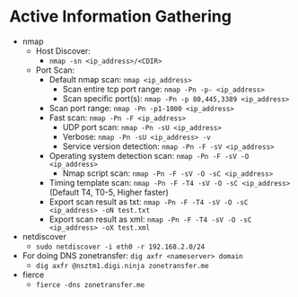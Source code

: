 # Active Information Gathering

- nmap
	- Host Discover:
 		- `nmap -sn <ip_address>/<CDIR>`
   	- Port Scan:
   		- Default nmap scan: `nmap <ip_address>`
     		- Scan entire tcp port range: `nmap -Pn -p- <ip_address>`
       		- Scan specific port(s): `nmap -Pn -p 80,445,3389 <ip_address>`
	 	- Scan port range: `nmap -Pn -p1-1000 <ip_address>`
   		- Fast scan: `nmap -Pn -F <ip_address>`
     		- UDP port scan: `nmap -Pn -sU <ip_address>`
       		- Verbose: `nmap -Pn -sU <ip_address> -v`
   	     	- Service version detection: `nmap -Pn -F -sV <ip_address>`
	  	- Operating system detection scan: `nmap -Pn -F -sV -O <ip_address>`
    		- Nmap script scan: `nmap -Pn -F -sV -O -sC <ip_address>`
   		- Timing template scan: `nmap -Pn -F -T4 -sV -O -sC <ip_address>` (Default T4, T0-5, Higher faster)
   	 	- Export scan result as txt: `nmap -Pn -F -T4 -sV -O -sC <ip_address> -oN test.txt`
   	  	- Export scan result as xml: `nmap -Pn -F -T4 -sV -O -sC <ip_address> -oX test.xml`
- netdiscover
	- `sudo netdiscover -i eth0 -r 192.168.2.0/24`
- For doing DNS zonetransfer: `dig axfr <nameserver> domain`
	- `dig axfr @nsztm1.digi.ninja zonetransfer.me`
- fierce
	- `fierce -dns zonetransfer.me`
